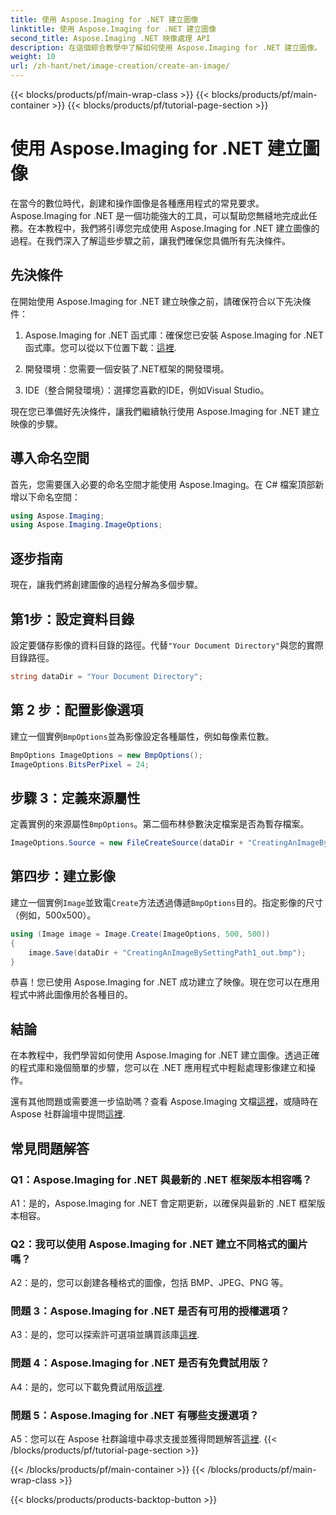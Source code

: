 ```yaml
---
title: 使用 Aspose.Imaging for .NET 建立圖像
linktitle: 使用 Aspose.Imaging for .NET 建立圖像
second_title: Aspose.Imaging .NET 映像處理 API
description: 在這個綜合教學中了解如何使用 Aspose.Imaging for .NET 建立圖像。
weight: 10
url: /zh-hant/net/image-creation/create-an-image/
---
```


{{< blocks/products/pf/main-wrap-class >}}
{{< blocks/products/pf/main-container >}}
{{< blocks/products/pf/tutorial-page-section >}}

# 使用 Aspose.Imaging for .NET 建立圖像

在當今的數位時代，創建和操作圖像是各種應用程式的常見要求。 Aspose.Imaging for .NET 是一個功能強大的工具，可以幫助您無縫地完成此任務。在本教程中，我們將引導您完成使用 Aspose.Imaging for .NET 建立圖像的過程。在我們深入了解這些步驟之前，讓我們確保您具備所有先決條件。

## 先決條件

在開始使用 Aspose.Imaging for .NET 建立映像之前，請確保符合以下先決條件：

1. Aspose.Imaging for .NET 函式庫：確保您已安裝 Aspose.Imaging for .NET 函式庫。您可以從以下位置下載：[這裡](https://releases.aspose.com/imaging/net/).

2. 開發環境：您需要一個安裝了.NET框架的開發環境。

3. IDE（整合開發環境）：選擇您喜歡的IDE，例如Visual Studio。

現在您已準備好先決條件，讓我們繼續執行使用 Aspose.Imaging for .NET 建立映像的步驟。

## 導入命名空間

首先，您需要匯入必要的命名空間才能使用 Aspose.Imaging。在 C# 檔案頂部新增以下命名空間：


```csharp
using Aspose.Imaging;
using Aspose.Imaging.ImageOptions;
```

## 逐步指南

現在，讓我們將創建圖像的過程分解為多個步驟。

## 第1步：設定資料目錄

設定要儲存影像的資料目錄的路徑。代替`"Your Document Directory"`與您的實際目錄路徑。

```csharp
string dataDir = "Your Document Directory";
```

## 第 2 步：配置影像選項

建立一個實例`BmpOptions`並為影像設定各種屬性，例如每像素位數。

```csharp
BmpOptions ImageOptions = new BmpOptions();
ImageOptions.BitsPerPixel = 24;
```

## 步驟 3：定義來源屬性

定義實例的來源屬性`BmpOptions`。第二個布林參數決定檔案是否為暫存檔案。

```csharp
ImageOptions.Source = new FileCreateSource(dataDir + "CreatingAnImageBySettingPath_out.bmp", false);
```

## 第四步：建立影像

建立一個實例`Image`並致電`Create`方法透過傳遞`BmpOptions`目的。指定影像的尺寸（例如，500x500）。

```csharp
using (Image image = Image.Create(ImageOptions, 500, 500))
{
    image.Save(dataDir + "CreatingAnImageBySettingPath1_out.bmp");
}
```

恭喜！您已使用 Aspose.Imaging for .NET 成功建立了映像。現在您可以在應用程式中將此圖像用於各種目的。

## 結論

在本教程中，我們學習如何使用 Aspose.Imaging for .NET 建立圖像。透過正確的程式庫和幾個簡單的步驟，您可以在 .NET 應用程式中輕鬆處理影像建立和操作。

還有其他問題或需要進一步協助嗎？查看 Aspose.Imaging 文檔[這裡](https://reference.aspose.com/imaging/net/)，或隨時在 Aspose 社群論壇中提問[這裡](https://forum.aspose.com/).

## 常見問題解答

### Q1：Aspose.Imaging for .NET 與最新的 .NET 框架版本相容嗎？

A1：是的，Aspose.Imaging for .NET 會定期更新，以確保與最新的 .NET 框架版本相容。

### Q2：我可以使用 Aspose.Imaging for .NET 建立不同格式的圖片嗎？

A2：是的，您可以創建各種格式的圖像，包括 BMP、JPEG、PNG 等。

### 問題 3：Aspose.Imaging for .NET 是否有可用的授權選項？

 A3：是的，您可以探索許可選項並購買該庫[這裡](https://purchase.aspose.com/buy).

### 問題 4：Aspose.Imaging for .NET 是否有免費試用版？

 A4：是的，您可以下載免費試用版[這裡](https://releases.aspose.com/imaging/net/).

### 問題 5：Aspose.Imaging for .NET 有哪些支援選項？

 A5：您可以在 Aspose 社群論壇中尋求支援並獲得問題解答[這裡](https://forum.aspose.com/).
{{< /blocks/products/pf/tutorial-page-section >}}

{{< /blocks/products/pf/main-container >}}
{{< /blocks/products/pf/main-wrap-class >}}

{{< blocks/products/products-backtop-button >}}
